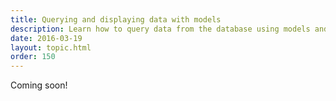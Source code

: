 ```yaml
---
title: Querying and displaying data with models
description: Learn how to query data from the database using models and display it using a view.
date: 2016-03-19
layout: topic.html
order: 150
---
```


Coming soon!